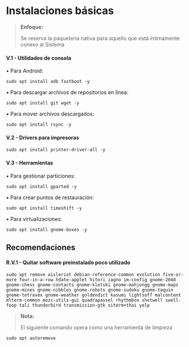 # Instalaciones básicas

> **Enfoque:**
> <p> <p>
>  
> Se reserva la paquetería nativa para aquello que está íntimamente conexo al Sistema


#### V.1 - Utilidades de consola

• Para Android:

~~~
sudo apt install adb fastboot -y
~~~

• Para descargar archivos de repositorios en línea:

~~~
sudo apt install git wget -y
~~~

• Para mover archivos descargados:

~~~
sudo apt install rsync -y
~~~



#### V.2 - Drivers para impresoras 

~~~
sudo apt install printer-driver-all -y
~~~


#### V.3 - Herramientas

• Para gestionar particiones:

~~~
sudo apt install gparted -y
~~~

• Para crear puntos de restauración:

~~~
sudo apt install timeshift -y
~~~

• Para virtualizaciones:

~~~
sudo apt install gnome-boxes -y
~~~


## Recomendaciones

#### R.V.1 - Quitar software preinstalado poco utilizado

~~~
sudo apt remove aisleriot debian-reference-common evolution five-or-more four-in-a-row hdate-applet hitori iagno im-config gnome-2048 gnome-chess gnome-contacts gnome-klotski gnome-mahjongg gnome-maps gnome-mines gnome-nibbles gnome-robots gnome-sudoku gnome-taquin gnome-tetravex gnome-weather goldendict kasumi lightsoff malcontent mlterm-common mozc-utils-gui quadrapassel rhythmbox shotwell swell-foop tali thunderbird transmission-gtk xiterm+thai yelp 
~~~

> **Nota:**
> <p> <p>
>  
> El siguiente comando opera como una herramienta de limpieza

~~~
sudo apt autoremove 
~~~

